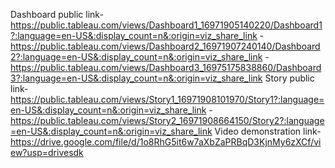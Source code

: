 Dashboard public link-https://public.tableau.com/views/Dashboard1_16971905140220/Dashboard1?:language=en-US&:display_count=n&:origin=viz_share_link      - 
       https://public.tableau.com/views/Dashboard2_16971907240140/Dashboard2?:language=en-US&:display_count=n&:origin=viz_share_link     - 
       https://public.tableau.com/views/Dashboard3_16975175838860/Dashboard3?:language=en-US&:display_count=n&:origin=viz_share_link
Story public link-https://public.tableau.com/views/Story1_16971908101970/Story1?:language=en-US&:display_count=n&:origin=viz_share_link   - 
       https://public.tableau.com/views/Story2_16971908664150/Story2?:language=en-US&:display_count=n&:origin=viz_share_link
Video demonstration link-https://drive.google.com/file/d/1o8RhG5it6w7aXbZaPRBqD3KjnMy6zXCf/view?usp=drivesdk
